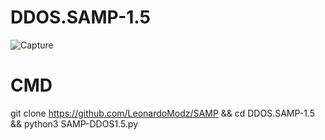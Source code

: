 # DDOS.SAMP-1.5

![Capture](https://user-images.githubusercontent.com/111334471/230767315-ab524c69-25fa-4610-8a4b-3ac134aebcb1.PNG)

# CMD 

git clone https://github.com/LeonardoModz/SAMP && cd DDOS.SAMP-1.5 && python3 SAMP-DDOS1.5.py


